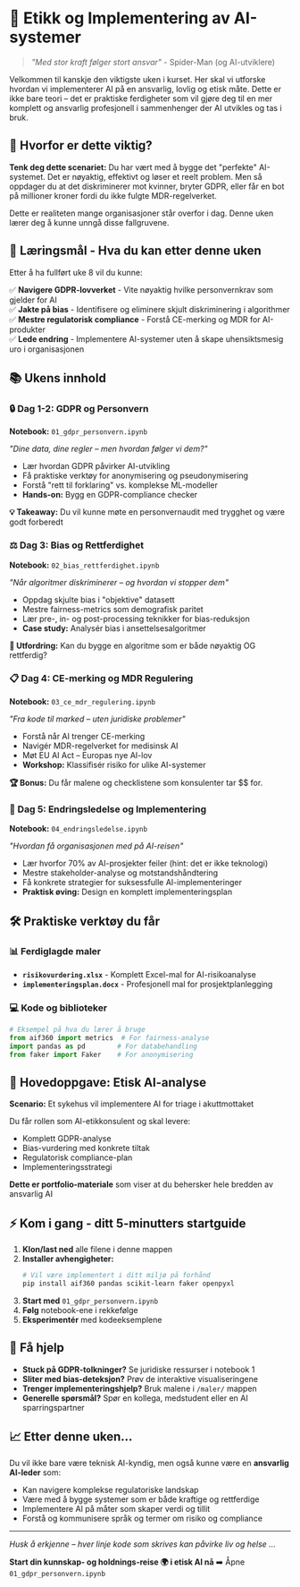 # 🚀 Etikk og Implementering av AI-systemer

> *"Med stor kraft følger stort ansvar"* - Spider-Man (og AI-utviklere)

Velkommen til kanskje den viktigste uken i kurset. Her skal vi utforske hvordan vi implementerer AI på en ansvarlig, lovlig og etisk måte. Dette er ikke bare teori – det er praktiske ferdigheter som vil gjøre deg til en mer komplett og ansvarlig profesjonell i sammenhenger der AI utvikles og tas i bruk.

## 🎯 Hvorfor er dette viktig?

**Tenk deg dette scenariet:** Du har vært med å bygge det "perfekte" AI-systemet. Det er nøyaktig, effektivt og løser et reelt problem. Men så oppdager du at det diskriminerer mot kvinner, bryter GDPR, eller får en bot på millioner kroner fordi du ikke fulgte MDR-regelverket. 

Dette er realiteten mange organisasjoner står overfor i dag. Denne uken lærer deg å kunne unngå disse fallgruvene.

## 🚦 Læringsmål - Hva du kan etter denne uken

Etter å ha fullført uke 8 vil du kunne:

✅ **Navigere GDPR-lovverket** - Vite nøyaktig hvilke personvernkrav som gjelder for AI  
✅ **Jakte på bias** - Identifisere og eliminere skjult diskriminering i algorithmer  
✅ **Mestre regulatorisk compliance** - Forstå CE-merking og MDR for AI-produkter  
✅ **Lede endring** - Implementere AI-systemer uten å skape uhensiktsmesig uro i organisasjonen  

## 📚 Ukens innhold

### 🔒 Dag 1-2: GDPR og Personvern
**Notebook:** `01_gdpr_personvern.ipynb`

*"Dine data, dine regler – men hvordan følger vi dem?"*

- Lær hvordan GDPR påvirker AI-utvikling
- Få praktiske verktøy for anonymisering og pseudonymisering
- Forstå "rett til forklaring" vs. komplekse ML-modeller
- **Hands-on:** Bygg en GDPR-compliance checker

**💡 Takeaway:** Du vil kunne møte en personvernaudit med trygghet og være godt forberedt

### ⚖️ Dag 3: Bias og Rettferdighet
**Notebook:** `02_bias_rettferdighet.ipynb`

*"Når algoritmer diskriminerer – og hvordan vi stopper dem"*

- Oppdag skjulte bias i "objektive" datasett
- Mestre fairness-metrics som demografisk paritet
- Lær pre-, in- og post-processing teknikker for bias-reduksjon
- **Case study:** Analysér bias i ansettelsesalgoritmer

**🎯 Utfordring:** Kan du bygge en algoritme som er både nøyaktig OG rettferdig?

### 📋 Dag 4: CE-merking og MDR Regulering
**Notebook:** `03_ce_mdr_regulering.ipynb`

*"Fra kode til marked – uten juridiske problemer"*

- Forstå når AI trenger CE-merking
- Navigér MDR-regelverket for medisinsk AI
- Møt EU AI Act – Europas nye AI-lov
- **Workshop:** Klassifisér risiko for ulike AI-systemer

**🏆 Bonus:** Du får malene og checklistene som konsulenter tar $$ for.

### 🔄 Dag 5: Endringsledelse og Implementering
**Notebook:** `04_endringsledelse.ipynb`

*"Hvordan få organisasjonen med på AI-reisen"*

- Lær hvorfor 70% av AI-prosjekter feiler (hint: det er ikke teknologi)
- Mestre stakeholder-analyse og motstandshåndtering
- Få konkrete strategier for suksessfulle AI-implementeringer
- **Praktisk øving:** Design en komplett implementeringsplan

## 🛠️ Praktiske verktøy du får

### 📊 Ferdiglagde maler
- **`risikovurdering.xlsx`** - Komplett Excel-mal for AI-risikoanalyse
- **`implementeringsplan.docx`** - Profesjonell mal for prosjektplanlegging

### 💻 Kode og biblioteker
```python
# Eksempel på hva du lærer å bruge
from aif360 import metrics  # For fairness-analyse
import pandas as pd        # For databehandling
from faker import Faker    # For anonymisering
```

## 🏁 Hovedoppgave: Etisk AI-analyse

**Scenario:** Et sykehus vil implementere AI for triage i akuttmottaket

Du får rollen som AI-etikkonsulent og skal levere:
- Komplett GDPR-analyse
- Bias-vurdering med konkrete tiltak
- Regulatorisk compliance-plan
- Implementeringsstrategi

**Dette er portfolio-materiale** som viser at du behersker hele bredden av ansvarlig AI

## ⚡ Kom i gang - ditt 5-minutters startguide

1. **Klon/last ned** alle filene i denne mappen
2. **Installer avhengigheter:**
   ```bash
   # Vil være implementert i ditt miljø på forhånd 
   pip install aif360 pandas scikit-learn faker openpyxl
   ```
3. **Start med** `01_gdpr_personvern.ipynb`
4. **Følg** notebook-ene i rekkefølge
5. **Eksperimentér** med kodeeksemplene

## 🤝 Få hjelp

- **Stuck på GDPR-tolkninger?** Se juridiske ressurser i notebook 1
- **Sliter med bias-deteksjon?** Prøv de interaktive visualiseringene
- **Trenger implementeringshjelp?** Bruk malene i `/maler/` mappen
- **Generelle spørsmål?** Spør en kollega, medstudent eller en AI sparringspartner


## 📈 Etter denne uken...

Du vil ikke bare være teknisk AI-kyndig, men også kunne være en **ansvarlig AI-leder** som:
- Kan navigere komplekse regulatoriske landskap
- Være med å bygge systemer som er både kraftige og rettferdige  
- Implementere AI på måter som skaper verdi og tillit
- Forstå og kommunisere språk og termer om risiko og compliance


---

*Husk å erkjenne – hver linje kode som skrives kan påvirke liv og helse ...*

**Start din kunnskap- og holdnings-reise 🌍 i etisk AI nå** ➡️ Åpne `01_gdpr_personvern.ipynb`